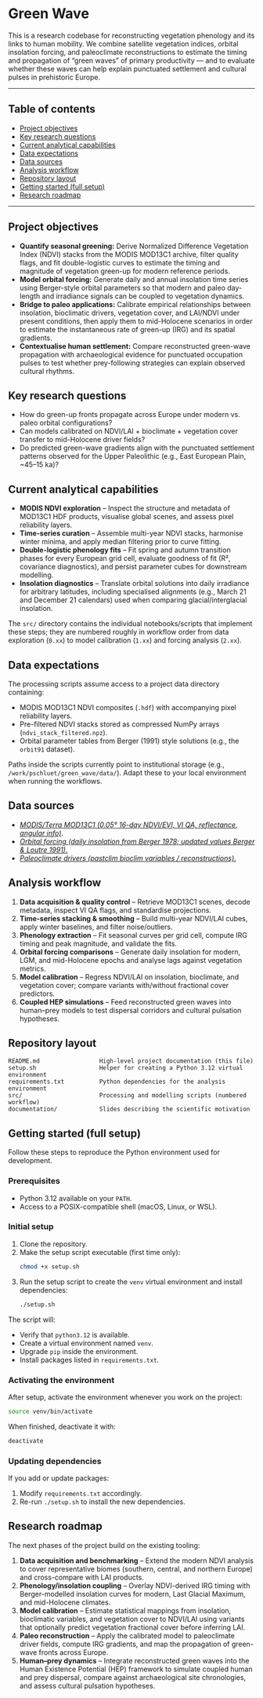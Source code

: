 # Green Wave

This is a research codebase for reconstructing vegetation phenology
and its links to human mobility. We combine satellite vegetation indices, orbital
insolation forcing, and paleoclimate reconstructions to estimate the timing and
propagation of “green waves” of primary productivity — and to evaluate whether
these waves can help explain punctuated settlement and cultural pulses in
prehistoric Europe.

---

## Table of contents

- [Project objectives](#project-objectives)
- [Key research questions](#key-research-questions)
- [Current analytical capabilities](#current-analytical-capabilities)
- [Data expectations](#data-expectations)
- [Data sources](#data-sources)
- [Analysis workflow](#analysis-workflow)
- [Repository layout](#repository-layout)
- [Getting started (full setup)](#getting-started-full-setup)
- [Research roadmap](#research-roadmap)

---

## Project objectives
- **Quantify seasonal greening:** Derive Normalized Difference Vegetation Index
  (NDVI) stacks from the MODIS MOD13C1 archive, filter quality flags, and fit
  double-logistic curves to estimate the timing and magnitude of vegetation
  green-up for modern reference periods.
- **Model orbital forcing:** Generate daily and annual insolation time series
  using Berger-style orbital parameters so that modern and paleo day-length and
  irradiance signals can be coupled to vegetation dynamics.
- **Bridge to paleo applications:** Calibrate empirical relationships between
  insolation, bioclimatic drivers, vegetation cover, and LAI/NDVI under present
  conditions, then apply them to mid-Holocene scenarios in order to estimate
  the instantaneous rate of green-up (IRG) and its spatial gradients.
- **Contextualise human settlement:** Compare reconstructed green-wave
  propagation with archaeological evidence for punctuated occupation pulses to
  test whether prey-following strategies can explain observed cultural rhythms.

## Key research questions

- How do green-up fronts propagate across Europe under modern vs. paleo orbital
  configurations?
- Can models calibrated on NDVI/LAI + bioclimate + vegetation cover transfer to
  mid-Holocene driver fields?
- Do predicted green-wave gradients align with the punctuated settlement
  patterns observed for the Upper Paleolithic (e.g., East European Plain,
  ~45–15 ka)?

## Current analytical capabilities
- **MODIS NDVI exploration** – Inspect the structure and metadata of MOD13C1 HDF
  products, visualise global scenes, and assess pixel reliability layers.
- **Time-series curation** – Assemble multi-year NDVI stacks, harmonise winter
  minima, and apply median filtering prior to curve fitting.
- **Double-logistic phenology fits** – Fit spring and autumn transition phases
  for every European grid cell, evaluate goodness of fit (R², covariance
  diagnostics), and persist parameter cubes for downstream modelling.
- **Insolation diagnostics** – Translate orbital solutions into daily irradiance
  for arbitrary latitudes, including specialised alignments (e.g., March 21 and
  December 21 calendars) used when comparing glacial/interglacial insolation.

The `src/` directory contains the individual notebooks/scripts that implement
these steps; they are numbered roughly in workflow order from data exploration
(`0.xx`) to model calibration (`1.xx`) and forcing analysis (`2.xx`).

## Data expectations
The processing scripts assume access to a project data directory containing:
- MODIS MOD13C1 NDVI composites (`.hdf`) with accompanying pixel reliability
  layers.
- Pre-filtered NDVI stacks stored as compressed NumPy arrays
  (`ndvi_stack_filtered.npz`).
- Orbital parameter tables from Berger (1991) style solutions (e.g., the
  `orbit91` dataset).

Paths inside the scripts currently point to institutional storage (e.g.,
`/work/pschluet/green_wave/data/`). Adapt these to your local environment when
running the workflows.

## Data sources

- [*MODIS/Terra MOD13C1 (0.05° 16-day NDVI/EVI, VI QA, reflectance, angular info)*](https://www.earthdata.nasa.gov/data/catalog/lpcloud-mod13c1-061).
- [*Orbital forcing (daily insolation from Berger 1978; updated values Berger & Loutre 1991).*](https://ui.adsabs.harvard.edu/abs/1978JAtS...35.2362B/abstract)
- [*Paleoclimate drivers (pastclim bioclim variables / reconstructions).*](https://nsojournals.onlinelibrary.wiley.com/doi/10.1111/ecog.06481)

## Analysis workflow

1. **Data acquisition & quality control** – Retrieve MOD13C1 scenes, decode
   metadata, inspect VI QA flags, and standardise projections.
2. **Time-series stacking & smoothing** – Build multi-year NDVI/LAI cubes,
   apply winter baselines, and filter noise/outliers.
3. **Phenology extraction** – Fit seasonal curves per grid cell, compute IRG
   timing and peak magnitude, and validate the fits.
4. **Orbital forcing comparisons** – Generate daily insolation for modern, LGM,
   and mid-Holocene epochs and analyse lags against vegetation metrics.
5. **Model calibration** – Regress NDVI/LAI on insolation, bioclimate, and
   vegetation cover; compare variants with/without fractional cover predictors.
6. **Coupled HEP simulations** – Feed reconstructed green waves into human–prey
   models to test dispersal corridors and cultural pulsation hypotheses.

## Repository layout
```
README.md                 High-level project documentation (this file)
setup.sh                  Helper for creating a Python 3.12 virtual environment
requirements.txt          Python dependencies for the analysis environment
src/                      Processing and modelling scripts (numbered workflow)
documentation/            Slides describing the scientific motivation
```

## Getting started (full setup)
Follow these steps to reproduce the Python environment used for development.

### Prerequisites
- Python 3.12 available on your `PATH`.
- Access to a POSIX-compatible shell (macOS, Linux, or WSL).

### Initial setup
1. Clone the repository.
2. Make the setup script executable (first time only):
   ```bash
   chmod +x setup.sh
   ```
3. Run the setup script to create the `venv` virtual environment and install
   dependencies:
   ```bash
   ./setup.sh
   ```

The script will:
- Verify that `python3.12` is available.
- Create a virtual environment named `venv`.
- Upgrade `pip` inside the environment.
- Install packages listed in `requirements.txt`.

### Activating the environment
After setup, activate the environment whenever you work on the project:
```bash
source venv/bin/activate
```
When finished, deactivate it with:
```bash
deactivate
```

### Updating dependencies
If you add or update packages:
1. Modify `requirements.txt` accordingly.
2. Re-run `./setup.sh` to install the new dependencies.

## Research roadmap
The next phases of the project build on the existing tooling:
1. **Data acquisition and benchmarking** – Extend the modern NDVI analysis to
   cover representative biomes (southern, central, and northern Europe) and
   cross-compare with LAI products.
2. **Phenology/insolation coupling** – Overlay NDVI-derived IRG timing with
   Berger-modelled insolation curves for modern, Last Glacial Maximum, and
   mid-Holocene climates.
3. **Model calibration** – Estimate statistical mappings from insolation,
   bioclimatic variables, and vegetation cover to NDVI/LAI using variants that
   optionally predict vegetation fractional cover before inferring LAI.
4. **Paleo reconstruction** – Apply the calibrated model to paleoclimate driver
   fields, compute IRG gradients, and map the propagation of green-wave fronts
   across Europe.
5. **Human–prey dynamics** – Integrate reconstructed green waves into the
   Human Existence Potential (HEP) framework to simulate coupled human and prey
   dispersal, compare against archaeological site chronologies, and assess
   cultural pulsation hypotheses.
